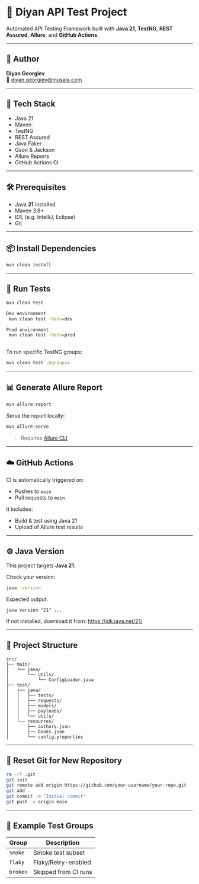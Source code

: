 # 📘 Diyan API Test Project

Automated API Testing Framework built with **Java 21**, **TestNG**, **REST Assured**, **Allure**, and **GitHub Actions**.

---

## 👤 Author

**Diyan Georgiev**  
📧 diyan.georgiev@musala.com

---

## 🚀 Tech Stack

- Java 21
- Maven
- TestNG
- REST Assured
- Java Faker
- Gson & Jackson
- Allure Reports
- GitHub Actions CI

---

## 🛠️ Prerequisites

- Java **21** installed
- Maven 3.8+
- IDE (e.g. IntelliJ, Eclipse)
- Git

---

## 📦 Install Dependencies

```bash
mvn clean install
```

---

## 🧪 Run Tests

```bash
mvn clean test

Dev environment
 mvn clean test -Denv=dev

Prod environment
 mvn clean test -Denv=prod
 
```

To run specific TestNG groups:

```bash
mvn clean test -Dgroups=
```

---

## 📊 Generate Allure Report

```bash
mvn allure:report
```

Serve the report locally:

```bash
mvn allure:serve
```

> Requires [Allure CLI](https://docs.qameta.io/allure/#_installing_a_commandline)

---

## ☁️ GitHub Actions

CI is automatically triggered on:

- Pushes to `main`
- Pull requests to `main`

It includes:
- Build & test using Java 21
- Upload of Allure test results

---

## ⚙️ Java Version

This project targets **Java 21**.

Check your version:

```bash
java -version
```

Expected output:

```
java version "21" ...
```

If not installed, download it from: https://jdk.java.net/21/

---

## 📂 Project Structure

```
src/
├── main/
│   └── java/
│       └── utils/
│           └── ConfigLoader.java
├── test/
│   ├── java/
│   │   ├── tests/
│   │   ├── requests/
│   │   ├── models/
│   │   ├── payloads/
│   │   └── utils/
│   └── resources/
│       ├── authors.json
│       ├── books.json
│       └── config.properties
```

---

## 🧼 Reset Git for New Repository

```bash
rm -rf .git
git init
git remote add origin https://github.com/your-username/your-repo.git
git add .
git commit -m "Initial commit"
git push -u origin main
```

---

## 🧪 Example Test Groups

| Group    | Description          |
|----------|----------------------|
| `smoke`  | Smoke test subset    |
| `flaky`  | Flaky/Retry-enabled  |
| `broken` | Skipped from CI runs |
